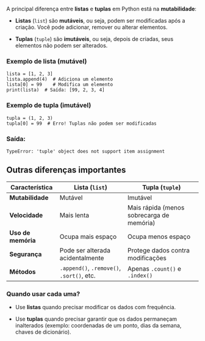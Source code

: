 A principal diferença entre **listas** e **tuplas** em Python está na **mutabilidade**:

* **Listas** (`list`) são **mutáveis**, ou seja, podem ser modificadas após a criação. Você pode adicionar, remover ou alterar elementos.

* **Tuplas** (`tuple`) são **imutáveis**, ou seja, depois de criadas, seus elementos não podem ser alterados.

### Exemplo de lista (mutável)

```
lista = [1, 2, 3]
lista.append(4)  # Adiciona um elemento
lista[0] = 99    # Modifica um elemento
print(lista)  # Saída: [99, 2, 3, 4]
```

### Exemplo de tupla (imutável)

```
tupla = (1, 2, 3)
tupla[0] = 99  # Erro! Tuplas não podem ser modificadas
```

### Saída:

```
TypeError: 'tuple' object does not support item assignment
```

## Outras diferenças importantes<br>


|**Característica**	 |  **Lista** (`list`)	 |  **Tupla** (`tuple`)  |
|--------------------|-----------------------|-----------------------|
|**Mutabilidade**	 |  Mutável	 |  Imutável  |
|**Velocidade**  |  Mais lenta	 |  Mais rápida (menos sobrecarga de memória)  |
|**Uso de memória**  |  Ocupa mais espaço  |  Ocupa menos espaço  |
|**Segurança**  |  Pode ser alterada acidentalmente	 |  Protege dados contra modificações  |
|**Métodos**  |  `.append()`, `.remove()`, `.sort()`, etc.	|  Apenas `.count()` e `.index()` |

### Quando usar cada uma?
* Use **listas** quando precisar modificar os dados com frequência.

* Use **tuplas** quando precisar garantir que os dados permaneçam inalterados (exemplo: coordenadas de um ponto, dias da semana, chaves de dicionário).

